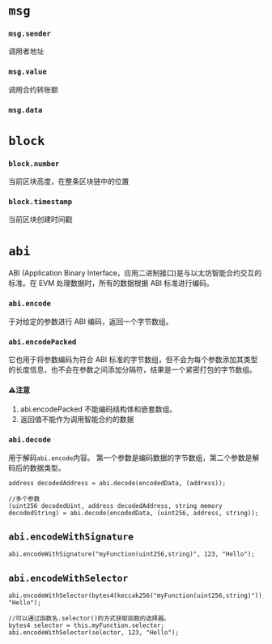 # `msg`
### `msg.sender`
调用者地址
### `msg.value`
调用合约转账额

### `msg.data`
# `block`
### `block.number`
当前区块高度，在整条区块链中的位置
### `block.timestamp`
当前区块创建时间戳

# `abi`
ABI (Application Binary Interface，应用二进制接口)是与以太坊智能合约交互的标准。在 EVM 处理数据时，所有的数据根据 ABI 标准进行编码。

### `abi.encode`
于对给定的参数进行 ABI 编码，返回一个字节数组。

### `abi.encodePacked`
它也用于将参数编码为符合 ABI 标准的字节数组，但不会为每个参数添加其类型的长度信息，也不会在参数之间添加分隔符，结果是一个紧密打包的字节数组。

#### ⚠️注意
1. abi.encodePacked 不能编码结构体和嵌套数组。
2. 返回值不能作为调用智能合约的数据

### `abi.decode`
用于解码`abi.encode`内容。
第一个参数是编码数据的字节数组，第二个参数是解码后的数据类型。
```sol
address decodedAddress = abi.decode(encodedData, (address));

//多个参数
(uint256 decodedUint, address decodedAddress, string memory decodedString) = abi.decode(encodedData, (uint256, address, string));
```

## `abi.encodeWithSignature`

```sol
abi.encodeWithSignature("myFunction(uint256,string)", 123, "Hello");
```

## `abi.encodeWithSelector`

```sol
abi.encodeWithSelector(bytes4(keccak256("myFunction(uint256,string)")),123, "Hello");

//可以通过函数名.selector()的方式获取函数的选择器。
bytes4 selector = this.myFunction.selector;
abi.encodeWithSelector(selector, 123, "Hello");
```